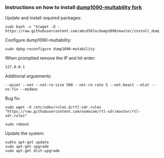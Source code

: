 ### Instructions on how to install [dump1090-multability fork](https://forum.flightradar24.com/threads/10232-How-to-Install-dump1090-mutability_1-15-dev-on-RPi)


Update and install required packages:

    sudo bash -c "$(wget -O - https://raw.githubusercontent.com/abcd567a/dump1090/master/install_dump1090_mut_1.15.sh)"

Configure dump1090-multability:

    sudo dpkg-reconfigure dump1090-mutability

When promplted remove the IP and hit enter:

    127.0.0.1

Additional arguements:

    --quiet --net --net-ro-size 500 --net-ro-rate 5 --net-beast --mlat --no-fix --modeac


Bug fix:

    sudo wget -O /etc/udev/rules.d/rtl-sdr.rules "https://raw.githubusercontent.com/osmocom/rtl-sdr/master/rtl-sdr.rules" 
    
    sudo reboot

Update the system:

    sudto apt-get update
    sudo apt-get upgrade
    sudo apt-get dist-upgrade

